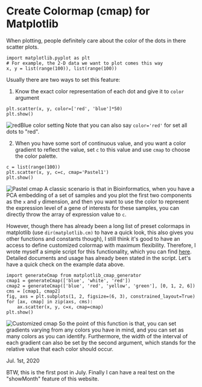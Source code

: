 # Create Colormap (cmap) for Matplotlib
When plotting, people definitely care about the color of the dots in there scatter plots. 
```
import matplotlib.pyplot as plt
# For example, the 2-D data we want to plot comes this way
x, y = list(range(100)), list(range(100))
```
Usually there are two ways to set this feature:  
1. Know the exact color representation of each dot and give it to `color` argument
```
plt.scatter(x, y, color=['red', 'blue']*50)
plt.show()
```
![redBlue color setting](https://mvfki.github.io/blog/coding/images/4.jpg)
Note that you can also say `color='red'` for set all dots to "red".  

2. When you have some sort of continuous value, and you want a color gradient to reflect the value, set `c` to this value and use `cmap` to choose the color palette.  
```
c = list(range(100))
plt.scatter(x, y, c=c, cmap='Pastel1')
plt.show()
```
![Pastel cmap](https://mvfki.github.io/blog/coding/images/5.jpg)
A classic scenario is that in Bioinformatics, when you have a PCA embedding of a set of samples and you plot the first two components as the `x` and `y` dimension, and then you want to use the color to represent the expression level of a gene of interests for these samples, you can directly throw the array of expression value to `c`.  

However, though there has already been a long list of preset colormaps in matplotlib (use `dir(matplotlib.cm)` to have a quick look, this also gives you other functions and constants though), I still think it's good to have an access to define customized colormap with maximum flexibility. Therefore, I wrote myself a simple script for this functionality, which you can find [here](https://github.com/mvfki/assignments/blob/master/matplotlib_cmap_generator.py). Detailed documents and usage has already been stated in the script. Let's have a quick check on the example data above.  
```
import generateCmap from matplotlib_cmap_generator
cmap1 = generateCmap(['blue', 'white', 'red'])
cmap2 = generateCmap(['blue', 'red', 'yellow', 'green'], [0, 1, 2, 6])
cms = [cmap1, cmap2]
fig, axs = plt.subplots(1, 2, figsize=(6, 3), constrained_layout=True)
for [ax, cmap] in zip(axs, cms):
    ax.scatter(x, y, c=x, cmap=cmap)
plt.show()
```
![Customized cmap](https://mvfki.github.io/blog/coding/images/6.png)
So the point of this function is that, you can set gradients varying from any colors you have in mind, and you can set as many colors as you can identify. Furthermore, the width of the interval of each gradient can also be set by the second argument, which stands for the relative value that each color should occur.  

Jul. 1st, 2020  

BTW, this is the first post in July. Finally I can have a real test on the "showMonth" feature of this website.